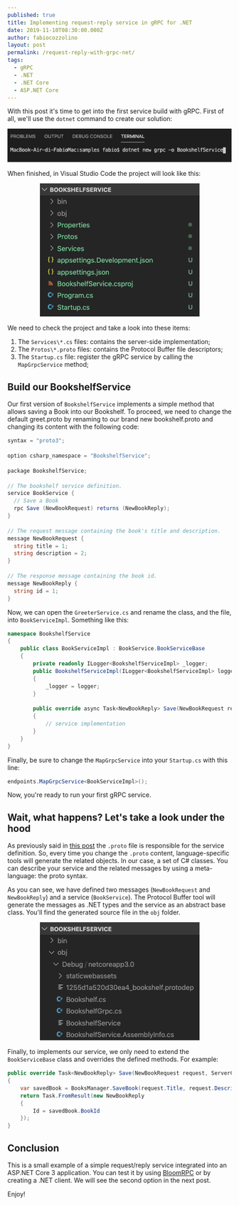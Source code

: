 ```yaml
---
published: true
title: Implementing request-reply service in gRPC for .NET
date: 2019-11-10T08:30:00.000Z
author: fabiocozzolino
layout: post
permalink: /request-reply-with-grpc-net/
tags:
  - gRPC
  - .NET
  - .NET Core
  - ASP.NET Core
---
```

With this post it's time to get into the first service build with gRPC. First of all, we'll use the `dotnet` command to create our solution:
<p align="center">
  <img src="/assets/img/grpc-createnew.png" alt="gRPC Create New">
</p>

When finished, in Visual Studio Code the project will look like this:
<p align="center">
  <img src="/assets/img/grpc-project.png" alt="gRPC Project">
</p>

We need to check the project and take a look into these items:
1. The `Services\*.cs` files: contains the server-side implementation;
2. The `Protos\*.proto` files: contains the Protocol Buffer file descriptors;
3. The `Startup.cs` file: register the gRPC service by calling the `MapGrpcService` method;

## Build our BookshelfService
Our first version of `BookshelfService` implements a simple method that allows saving a Book into our Bookshelf. To proceed, we need to change the default greet.proto by renaming to our brand new bookshelf.proto and changing its content with the following code:
``` csharp
syntax = "proto3";

option csharp_namespace = "BookshelfService";

package BookshelfService;

// The bookshelf service definition.
service BookService {
  // Save a Book
  rpc Save (NewBookRequest) returns (NewBookReply);
}

// The request message containing the book's title and description.
message NewBookRequest {
  string title = 1;
  string description = 2;
}

// The response message containing the book id.
message NewBookReply {
  string id = 1;
}
```

Now, we can open the `GreeterService.cs` and rename the class, and the file, into `BookServiceImpl`. Something like this:
``` csharp
namespace BookshelfService
{
    public class BookServiceImpl : BookService.BookServiceBase
    {
        private readonly ILogger<BookshelfServiceImpl> _logger;
        public BookshelfServiceImpl(ILogger<BookshelfServiceImpl> logger)
        {
            _logger = logger;
        }

        public override async Task<NewBookReply> Save(NewBookRequest request, ServerCallContext context)
        {
            // service implementation
        }
    }
}
```

Finally, be sure to change the `MapGrpcService` into your `Startup.cs` with this line:
``` csharp
endpoints.MapGrpcService<BookServiceImpl>();
``` 

Now, you're ready to run your first gRPC service.

## Wait, what happens? Let's take a look under the hood
As previously said in [this post](/speed-up-your-net-microservice-with-grpc/) the `.proto` file is responsible for the service definition. So, every time you change the `.proto` content, language-specific tools will generate the related objects. In our case, a set of C# classes. You can describe your service and the related messages by using a meta-language: the proto syntax.

As you can see, we have defined two messages (`NewBookRequest` and `NewBookReply`) and a service (`BookService`). The Protocol Buffer tool will generate the messages as .NET types and the service as an abstract base class. You'll find the generated source file in the `obj` folder.
<p align="center">
  <img src="/assets/img/grpc-obj-folder.png" alt="gRPC Obj Folder">
</p>

Finally, to implements our service, we only need to extend the `BookServiceBase` class and overrides the defined methods. For example:
``` csharp
public override Task<NewBookReply> Save(NewBookRequest request, ServerCallContext context)
{
    var savedBook = BooksManager.SaveBook(request.Title, request.Description);
    return Task.FromResult(new NewBookReply
    {
        Id = savedBook.BookId
    });
}
```

## Conclusion
This is a small example of a simple request/reply service integrated into an ASP.NET Core 3 application. You can test it by using [BloomRPC](/test-your-net-grpc-service/) or by creating a .NET client. We will see the second option in the next post.

Enjoy!
